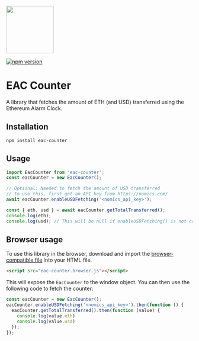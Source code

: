 [<img src="https://s3.amazonaws.com/chronologic.network/ChronoLogic_logo.svg" width="128px">](https://github.com/chronologic)

[![npm version](https://badge.fury.io/js/eac-counter.svg)](https://badge.fury.io/js/eac-counter)

# EAC Counter

A library that fetches the amount of ETH (and USD) transferred using the Ethereum Alarm Clock.

## Installation

`npm install eac-counter`

## Usage

```js
import EacCounter from 'eac-counter';
const eacCounter = new EacCounter();

// Optional: Needed to fetch the amount of USD transferred
// To use this, first get an API key from https://nomics.com/
await eacCounter.enableUSDFetching('<nomics_api_key>');

const { eth, usd } = await eacCounter.getTotalTransferred();
console.log(eth);
console.log(usd); // This will be null if enableUSDFetching() is not called
```

## Browser usage

To use this library in the browser, download and import the [browser-compatible file](dist/eac-counter.browser.js) into your HTML file.

```html
<script src="eac-counter.browser.js"></script>
```

This will expose the `EacCounter` to the window object. You can then use the following code to fetch the counter:

```js
const eacCounter = new EacCounter();	
eacCounter.enableUSDFetching('<nomics_api_key>').then(function () {
  eacCounter.getTotalTransferred().then(function (value) {
    console.log(value.eth)
    console.log(value.usd)
  });
});
```
